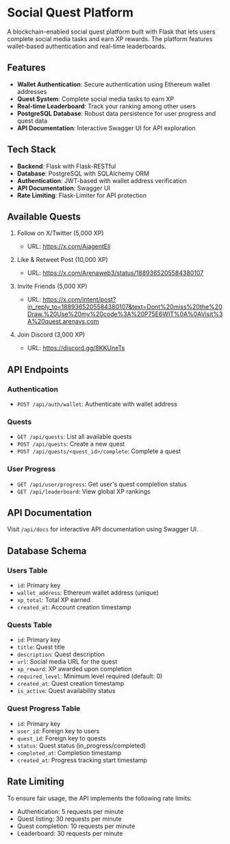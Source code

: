 # Social Quest Platform

A blockchain-enabled social quest platform built with Flask that lets users complete social media tasks and earn XP rewards. The platform features wallet-based authentication and real-time leaderboards.

## Features

- **Wallet Authentication**: Secure authentication using Ethereum wallet addresses
- **Quest System**: Complete social media tasks to earn XP
- **Real-time Leaderboard**: Track your ranking among other users
- **PostgreSQL Database**: Robust data persistence for user progress and quest data
- **API Documentation**: Interactive Swagger UI for API exploration

## Tech Stack

- **Backend**: Flask with Flask-RESTful
- **Database**: PostgreSQL with SQLAlchemy ORM
- **Authentication**: JWT-based with wallet address verification
- **API Documentation**: Swagger UI
- **Rate Limiting**: Flask-Limiter for API protection

## Available Quests

1. Follow on X/Twitter (5,000 XP)
   - URL: https://x.com/AiagentEli

2. Like & Retweet Post (10,000 XP)
   - URL: https://x.com/Arenaweb3/status/1889365205584380107

3. Invite Friends (5,000 XP)
   - URL: https://x.com/intent/post?in_reply_to=1889365205584380107&text=Dont%20miss%20the%20Draw.%20Use%20my%20code%3A%20P75E6WIT%0A%0AVisit%3A%20quest.arenavs.com

4. Join Discord (3,000 XP)
   - URL: https://discord.gg/8KKUneTs

## API Endpoints

### Authentication
- `POST /api/auth/wallet`: Authenticate with wallet address

### Quests
- `GET /api/quests`: List all available quests
- `POST /api/quests`: Create a new quest
- `POST /api/quests/<quest_id>/complete`: Complete a quest

### User Progress
- `GET /api/user/progress`: Get user's quest completion status
- `GET /api/leaderboard`: View global XP rankings

## API Documentation

Visit `/api/docs` for interactive API documentation using Swagger UI.

## Database Schema

### Users Table
- `id`: Primary key
- `wallet_address`: Ethereum wallet address (unique)
- `xp_total`: Total XP earned
- `created_at`: Account creation timestamp

### Quests Table
- `id`: Primary key
- `title`: Quest title
- `description`: Quest description
- `url`: Social media URL for the quest
- `xp_reward`: XP awarded upon completion
- `required_level`: Minimum level required (default: 0)
- `created_at`: Quest creation timestamp
- `is_active`: Quest availability status

### Quest Progress Table
- `id`: Primary key
- `user_id`: Foreign key to users
- `quest_id`: Foreign key to quests
- `status`: Quest status (in_progress/completed)
- `completed_at`: Completion timestamp
- `created_at`: Progress tracking start timestamp

## Rate Limiting

To ensure fair usage, the API implements the following rate limits:
- Authentication: 5 requests per minute
- Quest listing: 30 requests per minute
- Quest completion: 10 requests per minute
- Leaderboard: 30 requests per minute